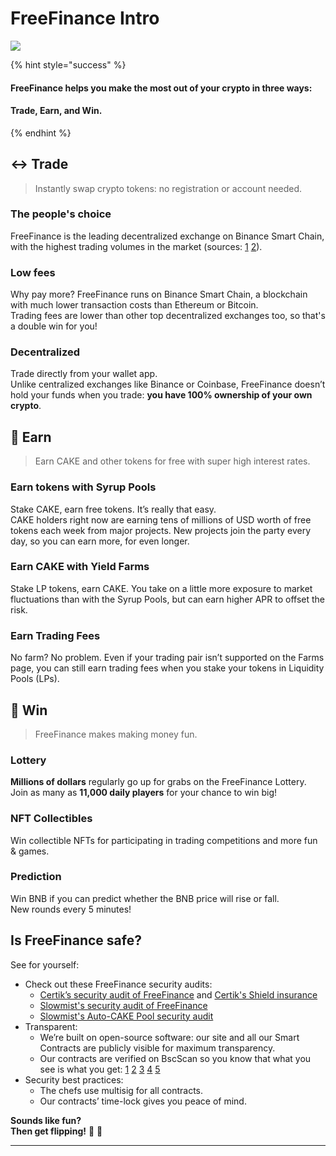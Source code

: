 # FreeFinance Intro



![](.gitbook/assets/masthead-twitter-3-%20%281%29.png)

{% hint style="success" %}
#### FreeFinance helps you make the most out of your crypto in three ways:

#### Trade, Earn, and Win.
{% endhint %}

## ↔️ Trade

> Instantly swap crypto tokens: no registration or account needed.

### The people's choice

FreeFinance is the leading decentralized exchange on Binance Smart Chain, with the highest trading volumes in the market \(sources: [1](https://www.coingecko.com/en/exchanges/decentralized) [2](https://coinmarketcap.com/rankings/exchanges/dex/)\).

### Low fees

Why pay more? FreeFinance runs on Binance Smart Chain, a blockchain with much lower transaction costs than Ethereum or Bitcoin.   
Trading fees are lower than other top decentralized exchanges too, so that's a double win for you!

### Decentralized

Trade directly from your wallet app.   
Unlike centralized exchanges like Binance or Coinbase, FreeFinance doesn’t hold your funds when you trade: **you have 100% ownership of your own crypto**. 

## 💸 Earn

> Earn CAKE and other tokens for free with super high interest rates.

### Earn tokens with Syrup Pools

Stake CAKE, earn free tokens. It’s really that easy.   
CAKE holders right now are earning tens of millions of USD worth of free tokens each week from major projects. New projects join the party every day, so you can earn more, for even longer.

### Earn CAKE with Yield Farms

Stake LP tokens, earn CAKE. You take on a little more exposure to market fluctuations than with the Syrup Pools, but can earn higher APR to offset the risk.

### Earn Trading Fees

No farm? No problem. Even if your trading pair isn’t supported on the Farms page, you can still earn trading fees when you stake your tokens in Liquidity Pools \(LPs\).

## 🎲 Win

> FreeFinance makes making money fun.

### Lottery 

**Millions of dollars** regularly go up for grabs on the FreeFinance Lottery.   
Join as many as **11,000 daily players** for your chance to win big!

### NFT Collectibles 

Win collectible NFTs for participating in trading competitions and more fun & games.

### Prediction

Win BNB if you can predict whether the BNB price will rise or fall.  
New rounds every 5 minutes!  


## Is FreeFinance safe?

See for yourself:

* Check out these FreeFinance security audits: 
  * [Certik’s security audit of FreeFinance](https://www.certik.org/projects/pancakeswap) and [Certik's Shield insurance](https://shield.certik.foundation/)
  * [Slowmist's security audit of FreeFinance](https://github.com/slowmist/Knowledge-Base/blob/master/open-report/Smart%20Contract%20Security%20Audit%20Report%20%20-%20FreeFinance.pdf)
  * [Slowmist's Auto-CAKE Pool security audit](https://github.com/slowmist/Knowledge-Base/blob/master/open-report/Smart%20Contract%20Security%20Audit%20Report%20-%20CakeVault.pdf)
* Transparent:
  * We’re built on open-source software: our site and all our Smart Contracts are publicly visible for maximum transparency. 
  * Our contracts are verified on BscScan so you know that what you see is what you get: [1](https://bscscan.com/address/0x10ED43C718714eb63d5aA57B78B54704E256024E) [2](https://bscscan.com/address/0x73feaa1ee314f8c655e354234017be2193c9e24e#code) [3](https://bscscan.com/address/0xbcfccbde45ce874adcb698cc183debcf17952812) [4](https://bscscan.com/address/0x1b96b92314c44b159149f7e0303511fb2fc4774f#code) [5](https://bscscan.com/address/0x92E8CeB7eAeD69fB6E4d9dA43F605D2610214E68) 
* Security best practices:
  * The chefs use multisig for all contracts.
  * Our contracts’ time-lock gives you peace of mind.



**Sounds like fun?  
Then get flipping!** 🐰 🥞  
****

